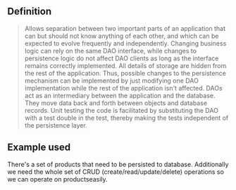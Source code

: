 ## Definition

> Allows separation between two important parts of an application that can but should not know anything of each other, and which can be expected to evolve frequently 
and independently. Changing business logic can rely on the same DAO interface, while changes to persistence logic do not affect DAO clients as long as the interface 
remains correctly implemented.
All details of storage are hidden from the rest of the application. 
Thus, possible changes to the persistence mechanism can be implemented by just modifying one DAO implementation while the rest of the application isn't affected. 
DAOs act as an intermediary between the application and the database. They move data back and forth between objects and database records. 
Unit testing the code is facilitated by substituting the DAO with a test double in the test, thereby making the tests independent of the persistence layer. 

## Example used

There's a set of products that need to be persisted to database. Additionally we need the whole 
set of CRUD (create/read/update/delete) operations so we can operate on productseasily.
